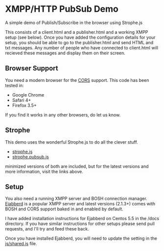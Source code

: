 XMPP/HTTP PubSub Demo
=====================

A simple demo of Publish/Subscribe in the browser using Strophe.js

This consists of a client.html and a publisher.html and a working
XMPP setup (see below). Once you have added the configuration 
details for your setup, you should be able to go to the 
publisher.html and send HTML and txt messages. Any number of 
people who have connected to client.html will recieved these 
messages and display them on their screen.

Browser Support
---------------

You need a modern browser for the [CORS](http://www.w3.org/TR/cors/) support.
This code has been tested in:

* Google Chrome
* Safari 4+
* Firefox 3.5+

If you find it works in any other browsers, do let us know.

Strophe
-------

This demo uses the wonderful Strophe.js to do all the clever stuff.

* [strophe.js](https://github.com/metajack/strophejs) 
* [strophe.pubsub.js](https://github.com/metajack/strophejs)

minimized versions of both are included, but for the latest versions 
and more information, visit the links above.

Setup
-----

You also need a running XMPP server and BOSH connection manager. [Ejabberd](http://www.ejabberd.im/) 
is a popular XMPP server and latest versions (2.1.3+) comes with BOSH and 
CORS support baked in and enabled by default.

I have added installation instructions for Ejabberd on Centos 5.5 in 
the /docs directory. If you have similar instructions for other setups
please send pull requests, and I'll try and feed these back.

Once you have installed Ejabberd, you will need to update the setting
in the [js/shared.js](https://github.com/bbcrd/Strophejs-PubSub-Demo/blob/master/js/shared.js) file.

